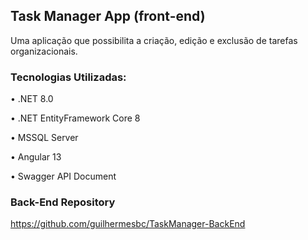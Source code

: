 ## Task Manager App (front-end)

Uma aplicação que possibilita a criação, edição e exclusão de tarefas organizacionais.

### Tecnologias Utilizadas:
• .NET 8.0

• .NET EntityFramework Core 8

• MSSQL Server

• Angular 13

• Swagger API Document

### Back-End Repository
https://github.com/guilhermesbc/TaskManager-BackEnd
